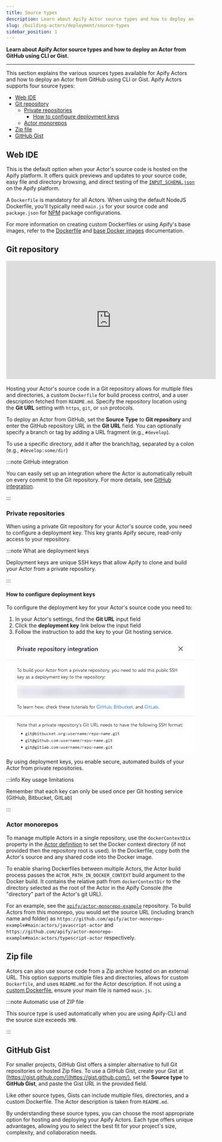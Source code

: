 ```yaml
---
title: Source types
description: Learn about Apify Actor source types and how to deploy an Actor from GitHub using CLI or Gist.
slug: /building-actors/deployment/source-types
sidebar_position: 1
---
```


**Learn about Apify Actor source types and how to deploy an Actor from GitHub using CLI or Gist.**

---

This section explains the various sources types available for Apify Actors and how to deploy an Actor from GitHub using CLI or Gist. Apify Actors supports four source types:

- [Web IDE](#web-ide)
- [Git repository](#git-repository)
  - [Private repositories](#private-repositories)
    - [How to configure deployment keys](#how-to-configure-deployment-keys)
  - [Actor monorepos](#actor-monorepos)
- [Zip file](#zip-file)
- [GitHub Gist](#github-gist)

## Web IDE

This is the default option when your Actor's source code is hosted on the Apify platform. It offers quick previews and updates to your source code, easy file and directory browsing, and direct testing of the [`INPUT_SCHEMA.json`](/platform/actors/development/actor-definition/input-schema) on the Apify platform.

A `Dockerfile` is mandatory for all Actors. When using the default NodeJS Dockerfile, you'll typically need `main.js` for your source code and `package.json` for [NPM](https://www.npmjs.com/) package configurations.

For more information on creating custom Dockerfiles or using Apify's base images, refer to the [Dockerfile](/platform/actors/development/actor-definition/dockerfile#custom-dockerfile) and [base Docker images](/platform/actors/development/actor-definition/dockerfile#base-docker-images) documentation.

## Git repository

<iframe width="560" height="315" src="https://www.youtube-nocookie.com/embed/NEzT_p_RE1Q" title="YouTube video player" frameborder="0" allow="accelerometer; autoplay; clipboard-write; encrypted-media; gyroscope; picture-in-picture; web-share" allowfullscreen></iframe>

Hosting your Actor's source code in a Git repository allows for multiple files and directories, a custom `Dockerfile` for build process control, and a user description fetched from `README.md`. Specify the repository location using the **Git URL** setting with `https`, `git`, or `ssh` protocols.

To deploy an Actor from GitHub, set the **Source Type** to **Git repository** and enter the GitHub repository URL in the **Git URL** field. You can optionally specify a branch or tag by adding a URL fragment (e.g., `#develop`).

To use a specific directory, add it after the branch/tag, separated by a colon (e.g., `#develop:some/dir`)

:::note GitHub integration

You can easily set up an integration where the Actor is automatically rebuilt on every commit to the Git repository. For more details, see [GitHub integration](/platform/integrations/github).

:::

### Private repositories

When using a private Git repository for your Actor's source code, you need to configure a deployment key. This key grants Apify secure, read-only access to your repository.

:::note What are deployment keys

Deployment keys are unique SSH keys that allow Apify to clone and build your Actor from a private repository.

:::

#### How to configure deployment keys

To configure the deployment key for your Actor's source code you need to:

1. In your Actor's settings, find the **Git URL** input field
2. Click the **deployment key** link below the input field
3. Follow the instruction to add the key to your Git hosting service.

![Deployment keys instruction window](./images/deployment-keys.png)

By using deployment keys, you enable secure, automated builds of your Actor from private repositories.

:::info Key usage limitations

Remember that each key can only be used once per Git hosting service (GitHub, Bitbucket, GitLab)

:::

### Actor monorepos

To manage multiple Actors in a single repository, use the `dockerContextDix` property in the [Actor definition](/platform/actors/development/actor-definition/actor-json) to set the Docker context directory (if not provided then the repository root is used). In the Dockerfile, copy both the Actor's source and any shared code into the Docker image.

To enable sharing Dockerfiles between multiple Actors, the Actor build process passes the `ACTOR_PATH_IN_DOCKER_CONTEXT` build argument to the Docker build.
It contains the relative path from `dockerContextDir` to the directory selected as the root of the Actor in the Apify Console (the "directory" part of the Actor's git URL).

For an example, see the [`apify/actor-monorepo-example`](https://github.com/apify/actor-monorepo-example) repository. To build Actors from this monorepo, you would set the source URL (including branch name and folder) as `https://github.com/apify/actor-monorepo-example#main:actors/javascript-actor` and `https://github.com/apify/actor-monorepo-example#main:actors/typescript-actor` respectively.

## Zip file

Actors can also use source code from a Zip archive hosted on an external URL. This option supports multiple files and directories, allows for custom `Dockerfile`, and uses `README.md` for the Actor description. If not using a [custom Dockerfile](../actor_definition/docker.md#custom-dockerfile), ensure your main file is named `main.js`.

:::note Automatic use of ZIP file

This source type is used automatically when you are using Apify-CLI and the source size exceeds `3MB`.

:::

## GitHub Gist

For smaller projects, GitHub Gist offers a simpler alternative to full Git repositories or hosted Zip files. To use a GitHub Gist, create your Gist at [https://gist.github.com/](https://gist.github.com/), set the **Source type** to **GitHub Gist**, and paste the Gist URL in the provided field.

Like other source types, Gists can include multiple files, directories, and a custom Dockerfile. The Actor description is taken from `README.md`.

By understanding these source types, you can choose the most appropriate option for hosting and deploying your Apify Actors. Each type offers unique advantages, allowing you to select the best fit for your project's size, complexity, and collaboration needs.
